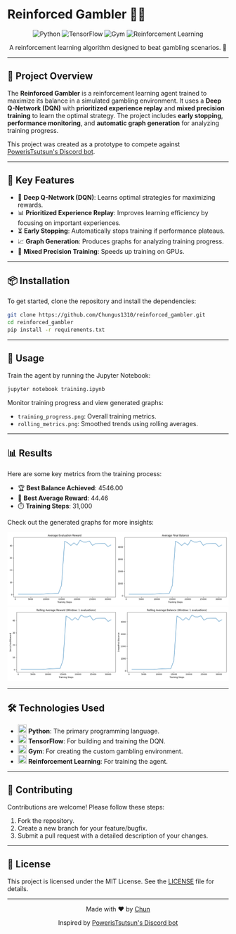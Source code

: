 # Reinforced Gambler 🎰🤖

<p align="center">
  <img src="https://img.shields.io/badge/Python-3.8%2B-blue?logo=python" alt="Python">
  <img src="https://img.shields.io/badge/TensorFlow-2.7%2B-orange?logo=tensorflow" alt="TensorFlow">
  <img src="https://img.shields.io/badge/Gym-0.21%2B-green?logo=openai" alt="Gym">
  <img src="https://img.shields.io/badge/Reinforcement%20Learning-DQN-yellow" alt="Reinforcement Learning">
</p>

<p align="center">
  A reinforcement learning algorithm designed to beat gambling scenarios. 🚀
</p>

---

## 📖 Project Overview

The **Reinforced Gambler** is a reinforcement learning agent trained to maximize its balance in a simulated gambling environment. It uses a **Deep Q-Network (DQN)** with **prioritized experience replay** and **mixed precision training** to learn the optimal strategy. The project includes **early stopping**, **performance monitoring**, and **automatic graph generation** for analyzing training progress.

This project was created as a prototype to compete against [PowerisTsutsun's Discord bot](https://github.com/PowerisTsutsun).

---

## 🎯 Key Features

- 🚀 **Deep Q-Network (DQN)**: Learns optimal strategies for maximizing rewards.
- 📊 **Prioritized Experience Replay**: Improves learning efficiency by focusing on important experiences.
- ⏳ **Early Stopping**: Automatically stops training if performance plateaus.
- 📈 **Graph Generation**: Produces graphs for analyzing training progress.
- 🤖 **Mixed Precision Training**: Speeds up training on GPUs.

---

## 📦 Installation

To get started, clone the repository and install the dependencies:

```bash
git clone https://github.com/Chungus1310/reinforced_gambler.git
cd reinforced_gambler
pip install -r requirements.txt
```

---

## 🚀 Usage

Train the agent by running the Jupyter Notebook:

```bash
jupyter notebook training.ipynb
```

Monitor training progress and view generated graphs:

- `training_progress.png`: Overall training metrics.
- `rolling_metrics.png`: Smoothed trends using rolling averages.

---

## 📊 Results

Here are some key metrics from the training process:

- 🏆 **Best Balance Achieved**: 4546.00
- 🎉 **Best Average Reward**: 44.46
- ⏱️ **Training Steps**: 31,000

Check out the generated graphs for more insights:

![Training Progress](training_progress.png)
![Rolling Metrics](rolling_metrics.png)

---

## 🛠️ Technologies Used

- <img src="https://img.icons8.com/color/48/000000/python.png" width="20" height="20"/> **Python**: The primary programming language.
- <img src="https://img.icons8.com/color/48/000000/tensorflow.png" width="20" height="20"/> **TensorFlow**: For building and training the DQN.
- <img src="https://img.icons8.com/color/48/000000/openai.png" width="20" height="20"/> **Gym**: For creating the custom gambling environment.
- <img src="https://img.icons8.com/color/48/000000/artificial-intelligence.png" width="20" height="20"/> **Reinforcement Learning**: For training the agent.

---

## 🤝 Contributing

Contributions are welcome! Please follow these steps:

1. Fork the repository.
2. Create a new branch for your feature/bugfix.
3. Submit a pull request with a detailed description of your changes.

---

## 📄 License

This project is licensed under the MIT License. See the [LICENSE](LICENSE) file for details.

---

<p align="center">
  Made with ❤️ by <a href="https://github.com/Chungus1310">Chun</a>
</p>
<p align="center">
  Inspired by <a href="https://github.com/PowerisTsutsun">PowerisTsutsun's Discord bot</a>
</p>

